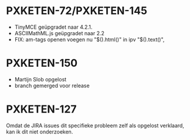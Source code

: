 PXKETEN-72/PXKETEN-145
======================

- TinyMCE geüpgradet naar 4.2.1.
- ASCIIMathML.js geüpgradet naar 2.2
- FIX: am-tags openen voegen nu "$().html()" in ipv "$().text()",  

PXKETEN-150
===========

- Martijn Slob opgelost
- branch gemerged voor release

PXKETEN-127
===========

Omdat de JIRA issues dit specifieke probleem zelf als opgelost verklaard, kan ik dit niet onderzoeken.